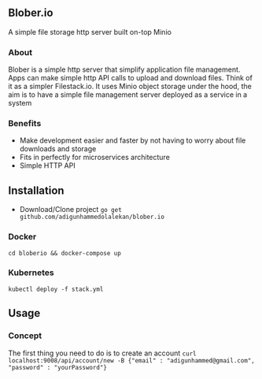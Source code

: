 ## Blober.io
A simple file storage http server built on-top Minio 

### About
Blober is a simple http server that simplify application file management. Apps can make simple http
API calls to upload and download files. Think of it as a simpler Filestack.io. It uses Minio object storage under the hood,
the aim is to have a simple file management server deployed as a service in a system

### Benefits
* Make development easier and faster by not having to worry about file downloads and storage
* Fits in perfectly for microservices architecture
* Simple HTTP API

## Installation

* Download/Clone project
`go get github.com/adigunhammedolalekan/blober.io`

### Docker

`cd bloberio && docker-compose up`

### Kubernetes

`kubectl deploy -f stack.yml`

## Usage

### Concept
The first thing you need to do is to create an account
`curl localhost:9008/api/account/new -B {"email" : "adigunhammed@gmail.com", "password" : "yourPassword"}`

